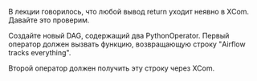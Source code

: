 В лекции говорилось, что любой вывод return уходит неявно в XCom. Давайте это проверим.

Создайте новый DAG, содержащий два PythonOperator. Первый оператор должен вызвать функцию, возвращающую строку "Airflow tracks everything".

Второй оператор должен получить эту строку через XCom.
